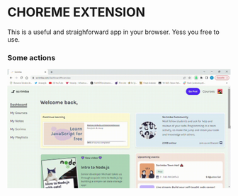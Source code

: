 <h1>CHOREME EXTENSION</h1>

This is a useful and straighforward app in your browser. Yess you free to use.

<h3>Some actions</h3>

![](./Choreme_extension.gif)

